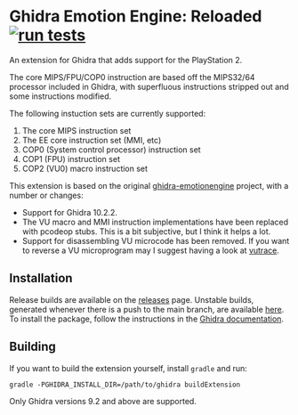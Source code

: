 # Ghidra Emotion Engine: Reloaded [![run tests](https://github.com/chaoticgd/ghidra-emotionengine-reloaded/actions/workflows/test.yml/badge.svg?branch=main)](https://github.com/chaoticgd/ghidra-emotionengine-reloaded/actions/workflows/test.yml)
An extension for Ghidra that adds support for the PlayStation 2.

The core MIPS/FPU/COP0 instruction are based off the MIPS32/64 processor included in Ghidra, with superfluous instructions stripped out and some instructions modified.

The following instuction sets are currently supported:

 1. The core MIPS instruction set
 2. The EE core instruction set (MMI, etc)
 3. COP0 (System control processor) instruction set
 4. COP1 (FPU) instruction set
 5. COP2 (VU0) macro instruction set

This extension is based on the original [ghidra-emotionengine](https://github.com/beardypig/ghidra-emotionengine) project, with a number or changes:
- Support for Ghidra 10.2.2.
- The VU macro and MMI instruction implementations have	been replaced with pcodeop stubs. This is a bit subjective, but I think it helps a lot.
- Support for disassembling VU microcode has been removed. If you want to reverse a VU microprogram may I suggest having a look at [vutrace](https://github.com/chaoticgd/vutrace).

## Installation

Release builds are available on the [releases](https://github.com/chaoticgd/ghidra-emotionengine-reloaded/releases) page. Unstable builds, generated whenever there is a push to the main branch, are available [here](https://github.com/chaoticgd/ghidra-emotionengine-reloaded/releases/tag/unstable). To install the package, follow the instructions in the [Ghidra documentation](https://ghidra-sre.org/InstallationGuide.html#Extensions).


## Building

If you want to build the extension yourself, install `gradle` and run:
 
```
gradle -PGHIDRA_INSTALL_DIR=/path/to/ghidra buildExtension
```

Only Ghidra versions 9.2 and above are supported.
